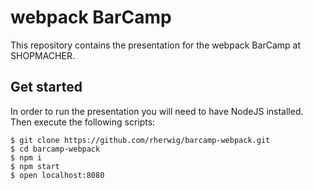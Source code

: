 # webpack BarCamp
This repository contains the presentation for the webpack BarCamp at SHOPMACHER.

## Get started
In order to run the presentation you will need to have NodeJS 
installed. Then execute the following scripts:

```
$ git clone https://github.com/rherwig/barcamp-webpack.git
$ cd barcamp-webpack
$ npm i
$ npm start
$ open localhost:8080
```
